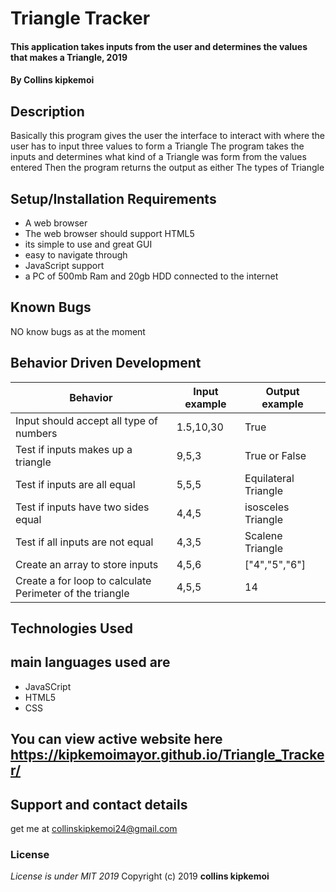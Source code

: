 # Triangle Tracker
#### This application takes inputs from the user and determines the values that makes a Triangle, 2019
#### By **Collins kipkemoi**
## Description
Basically this program gives the user the interface to interact with where the user has to input three values to form a Triangle
The program takes the inputs and determines what kind of a Triangle was form from the values entered
Then the program returns the output as either The types of Triangle
## Setup/Installation Requirements
* A web browser
* The web browser should support HTML5
* its simple to use and great GUI
* easy to navigate through
* JavaScript support
* a PC of 500mb Ram and 20gb HDD connected to the internet
## Known Bugs
NO know bugs as at the moment
## Behavior Driven Development

| __Behavior__  | __Input example__ | __Output example__ |
| ------------- | ----------------- | ------------------ |
| Input should accept all type of numbers | 1.5,10,30      | True |
| Test if inputs makes up a triangle  | 9,5,3      | True or False |
| Test if inputs are all equal | 5,5,5 | Equilateral Triangle |
| Test if inputs have two sides equal | 4,4,5 | isosceles Triangle |
| Test if all inputs are not equal | 4,3,5 | Scalene Triangle |
| Create an array to store inputs | 4,5,6 | ["4","5","6"] |
| Create a for loop to calculate Perimeter of the triangle | 4,5,5 | 14 |
## Technologies Used
## main languages used are
* JavaSCript
* HTML5
* CSS
## You can view active website here https://kipkemoimayor.github.io/Triangle_Tracker/
## Support and contact details
get me at collinskipkemoi24@gmail.com
### License
*License is under MIT 2019*
Copyright (c) 2019 **collins kipkemoi**
